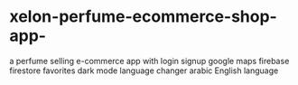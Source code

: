 # xelon-perfume-ecommerce-shop-app-
a perfume selling e-commerce app with login signup google maps firebase firestore favorites dark mode language changer arabic English language
